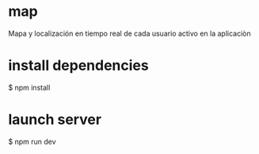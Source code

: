 # map
Mapa y localización en tiempo real de cada usuario activo en la aplicaciòn

# install dependencies
$ npm install

# launch server
$ npm run dev
